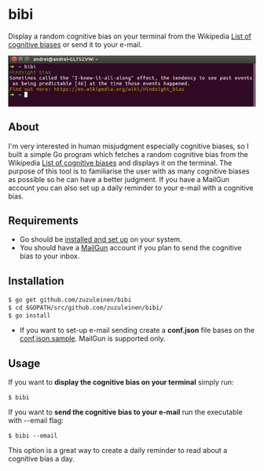 # bibi
Display a random cognitive bias on your terminal from the Wikipedia [List of cognitive biases](https://en.wikipedia.org/wiki/List_of_cognitive_biases) or send it to your e-mail.
<p align="center">
<img align="middle" src="demo.png" width="600" />
</p>


## About
I'm very interested in human misjudgment especially cognitive biases, so I built a simple Go program which fetches a random cognitive bias from the Wikipedia [List of cognitive biases](https://en.wikipedia.org/wiki/List_of_cognitive_biases) and displays it on the terminal. 
The purpose of this tool is to familiarise the user with as many cognitive biases as possible so he can have a better judgment. 
If you have a MailGun account you can also set up a daily reminder to your e-mail with a cognitive bias.

## Requirements

* Go should be [installed and set up](https://golang.org/doc/install) on your system.
* You should have a [MailGun](https://www.mailgun.com) account if you plan to send the cognitive bias to your inbox.

## Installation

```shell
$ go get github.com/zuzuleinen/bibi
$ cd $GOPATH/src/github.com/zuzuleinen/bibi/
$ go install
```

* If you want to set-up e-mail sending create a __conf.json__ file bases on the [conf.json.sample](https://github.com/zuzuleinen/bibi/blob/master/conf.json.sample). MailGun is supported only.

## Usage

If you want to __display the cognitive bias on your terminal__ simply run:
```shell
$ bibi
```

If you want to __send the cognitive bias to your e-mail__ run the executable with --email flag:
```shell
$ bibi --email
```
This option is a great way to create a daily reminder to read about a cognitive bias a day.
